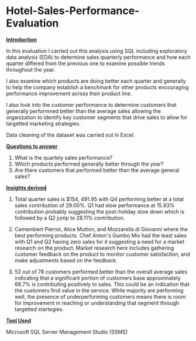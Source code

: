 # Hotel-Sales-Performance-Evaluation

**<ins> Introduction </ins>**

In this evaluation I carried out this analysis using SQL including exploratory data analysis (EDA) to determine sales quarterly performance and how each quarter differed from the previous one to examine possible trends throughout the year. 

I also examine which products are doing better each quarter and generally to help the company establish a benchmark for other products encouraging performance improvement across their product line. 

I also look into the customer performance to determine customers that generally performned better than the average sales allowing the organization to identify key customer segments that drive sales to allow for targetted marketing strategies. 

Data cleaning of the dataset was carried out in Excel. 

**<ins> Questions to answer </ins>**

1. What is the quartely sales performance?
2. Which products performed generally better through the year?
3. Are there customers that performed better than the average general sales?

**<ins> Insights derived </ins>** 

1. Total quarter sales is $154, 491.95 with Q4 performing better at a total sales contribution of 29.00%. Q1 had slow performance at 15.93% contribution probably suggesting the 
post-holiday slow down which is followed by a Q2 jump to 28.11% contribution.

2. Camembert Pierrot, Alice Mutton, and Mozzarella di Giovanni where the best performing products. Chef Anton's Gumbo Mix had the least sales with Q1 and Q2 having zero sales for it suggesting a need for a market research on the product. Market research here includes gathering customer feedback on the product to monitor customer satisfaction, and make adjustments based on the feedback.
   
3. 52 out of 78 customers performed better than the overall average sales indicating that a significant portion of customers base approximately 66.7% is contributing positively to sales. This could be an indication that the customers find value in the service. While majority are performing well, the presence of underperforming customers means there is room for improvement in reaching or understanding that segment through targetted startegies. 

**<ins> Tool Used</ins>**

Microsoft SQL Server Management Studio (SSMS)

